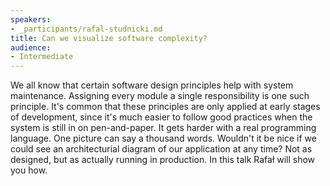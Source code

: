 ```yaml
---
speakers:
- _participants/rafal-studnicki.md
title: Can we visualize software complexity?
audience:
- Intermediate
---
```

We all know that certain software design principles help with system maintenance. Assigning every module a single responsibility is one such principle.
It's common that these principles are only applied at early stages of development, since it's much easier to follow good practices when the system is still in on pen-and-paper. It gets harder with a real programming language.
One picture can say a thousand words. Wouldn't it be nice if we could see an architecturial diagram of our application at any time? Not as designed, but as actually running in production.
In this talk Rafał will show you how.
